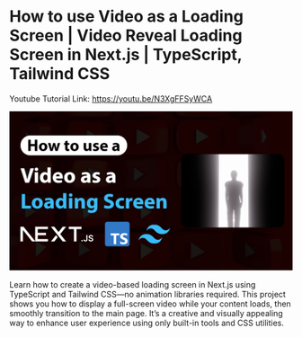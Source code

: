# How to use Video as a Loading Screen | Video Reveal Loading Screen in Next.js | TypeScript, Tailwind CSS 

Youtube Tutorial Link: https://youtu.be/N3XgFFSyWCA

![How to use Video as a Loading Screen](public/VideoReveal.png)

Learn how to create a video-based loading screen in Next.js using TypeScript and Tailwind CSS—no animation libraries required. This project shows you how to display a full-screen video while your content loads, then smoothly transition to the main page. It’s a creative and visually appealing way to enhance user experience using only built-in tools and CSS utilities.
